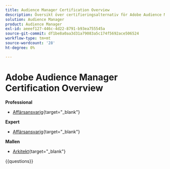 ```yaml
---
title: Audience Manager Certification Overview
description: Översikt över certifieringsalternativ för Adobe Audience Manager
solution: Audience Manager
product: Audience Manager
exl-id: aeeef127-446c-4d22-8791-b93ea755545a
source-git-commit: df1be8a0aa3d31a79083a5c174f5692ace506524
workflow-type: tm+mt
source-wordcount: '28'
ht-degree: 0%

---
```


# Adobe Audience Manager Certification Overview

**Professional**

* [Affärsansvarig](https://certification.adobe.com/certification/adobe-audience-business-practitioner-professional){target="_blank"} <!--AD0-E458-->

**Expert**

* [Affärsansvarig](https://certification.adobe.com/certification/adobe-audience-manager-business-practitioner-expert){target="_blank"} <!--AD0-E457-->

**Mallen**

* [Arkitekt](https://certification.adobe.com/certification/audience-manager-architect-master){target="_blank"} <!--AD0-E454-->

{{questions}}

